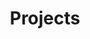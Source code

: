 ---
layout: layouts/project.njk
title: Projects
pagination:
  data: collections.projects
  size: 1
  reverse: true
  alias: project
permalink: project/{{ project.data.title | slug }}/index.html
---